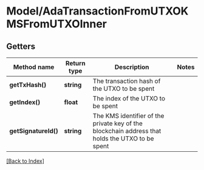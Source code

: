 # Model/AdaTransactionFromUTXOKMSFromUTXOInner

## Getters

Method name | Return type | Description | Notes
------------ | ------------- | ------------- | -------------
**getTxHash()** | **string** | The transaction hash of the UTXO to be spent |
**getIndex()** | **float** | The index of the UTXO to be spent |
**getSignatureId()** | **string** | The KMS identifier of the private key of the blockchain address that holds the UTXO to be spent |

[[Back to Index]](../index.md)
